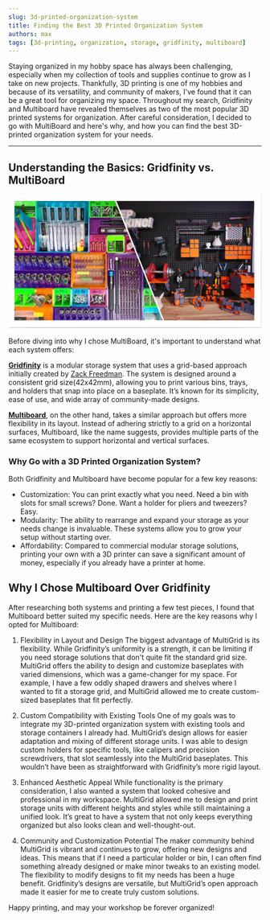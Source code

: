 ```yaml
---
slug: 3d-printed-organization-system
title: Finding the Best 3D Printed Organization System
authors: max
tags: [3d-printing, organization, storage, gridfinity, multiboard]
---
```


Staying organized in my hobby space has always been challenging, especially when my collection of tools and supplies 
continue to grow as I take on new projects. Thankfully, 3D printing is one of my hobbies and because of its 
versatility, and community of makers, I've found that it can be a great tool for organizing my space. Throughout my 
search, Gridfinity and Multiboard have revealed themselves as two of the most popular 3D printed systems for 
organization. After careful consideration, I decided to go with MultiBoard and here's why, and how you can find the 
best 3D-printed organization system for your needs.

<!-- truncate -->

-----
## Understanding the Basics: Gridfinity vs. MultiBoard

![SCR-20241017-nkna.png](./SCR-20241017-nkna.png)

Before diving into why I chose MultiBoard, it's important to understand what each system offers:

**[Gridfinity](https://youtu.be/ra_9zU-mnl8?si=MqRmB6SB7ZLQrfsW)** is a modular storage system that uses a grid-based approach initially created by [Zack Freedman](https://zackfreedman.com/about/). The system is designed around a consistent grid size(42x42mm), allowing you to print 
various bins, trays, and holders that snap into place on a baseplate. It’s known for its simplicity, ease of use, 
and wide array of community-made designs.

**[Multiboard](https://www.multiboard.io/)**, on the other hand, takes a similar approach but offers more flexibility in its layout. Instead of 
adhering strictly to a grid on a horizontal surfaces, Multiboard, like the name suggests, provides multiple parts of 
the same ecosystem to support horizontal and vertical surfaces.

### Why Go with a 3D Printed Organization System?
Both Gridfinity and Multiboard have become popular for a few key reasons:

- Customization: You can print exactly what you need. Need a bin with slots for small screws? Done. Want a holder for
pliers and tweezers? Easy.
- Modularity: The ability to rearrange and expand your storage as your needs change is invaluable. These systems 
  allow you to grow your setup without starting over.
- Affordability: Compared to commercial modular storage solutions, printing your own with a 3D printer can save a 
  significant amount of money, especially if you already have a printer at home.

## Why I Chose Multiboard Over Gridfinity
After researching both systems and printing a few test pieces, I found that Multiboard better suited my specific needs.
Here are the key reasons why I opted for Multiboard:

1. Flexibility in Layout and Design
   The biggest advantage of MultiGrid is its flexibility. While Gridfinity’s uniformity is a strength, it can be
   limiting if you need storage solutions that don't quite fit the standard grid size. MultiGrid offers the ability to
   design and customize baseplates with varied dimensions, which was a game-changer for my space. For example, I have a
   few oddly shaped drawers and shelves where I wanted to fit a storage grid, and MultiGrid allowed me to create
   custom-sized baseplates that fit perfectly.

2. Custom Compatibility with Existing Tools
   One of my goals was to integrate my 3D-printed organization system with existing tools and storage containers I
   already had. MultiGrid’s design allows for easier adaptation and mixing of different storage units. I was able to
   design custom holders for specific tools, like calipers and precision screwdrivers, that slot seamlessly into the
   MultiGrid baseplates. This wouldn’t have been as straightforward with Gridfinity’s more rigid layout.

3. Enhanced Aesthetic Appeal
   While functionality is the primary consideration, I also wanted a system that looked cohesive and professional in my
   workspace. MultiGrid allowed me to design and print storage units with different heights and styles while still
   maintaining a unified look. It’s great to have a system that not only keeps everything organized but also looks clean
   and well-thought-out.

4. Community and Customization Potential
   The maker community behind MultiGrid is vibrant and continues to grow, offering new designs and ideas. This means
   that if I need a particular holder or bin, I can often find something already designed or make minor tweaks to an
   existing model. The flexibility to modify designs to fit my needs has been a huge benefit. Gridfinity’s designs are
   versatile, but MultiGrid’s open approach made it easier for me to create truly custom solutions.

Happy printing, and may your workshop be forever organized!